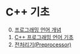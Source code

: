 # C++ 기초 

0. [프로그래밍 언어 개념](./ProgrammingLanguage.md)
1. [C++ 프로그래밍 언어 기초](./Basic.md) 
2. [전처리기(Preprocessor)](./Preprocessor.md)



